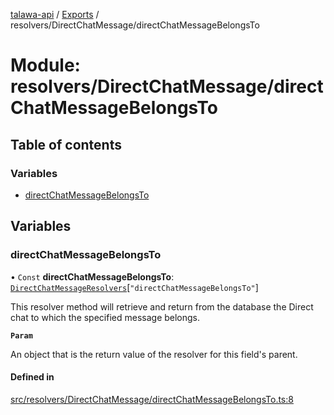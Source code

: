 [talawa-api](../README.md) / [Exports](../modules.md) / resolvers/DirectChatMessage/directChatMessageBelongsTo

# Module: resolvers/DirectChatMessage/directChatMessageBelongsTo

## Table of contents

### Variables

- [directChatMessageBelongsTo](resolvers_DirectChatMessage_directChatMessageBelongsTo.md#directchatmessagebelongsto)

## Variables

### directChatMessageBelongsTo

• `Const` **directChatMessageBelongsTo**: [`DirectChatMessageResolvers`](types_generatedGraphQLTypes.md#directchatmessageresolvers)[``"directChatMessageBelongsTo"``]

This resolver method will retrieve and return from the database the Direct chat to which the specified message belongs.

**`Param`**

An object that is the return value of the resolver for this field's parent.

#### Defined in

[src/resolvers/DirectChatMessage/directChatMessageBelongsTo.ts:8](https://github.com/PalisadoesFoundation/talawa-api/blob/b1dd6c9/src/resolvers/DirectChatMessage/directChatMessageBelongsTo.ts#L8)
